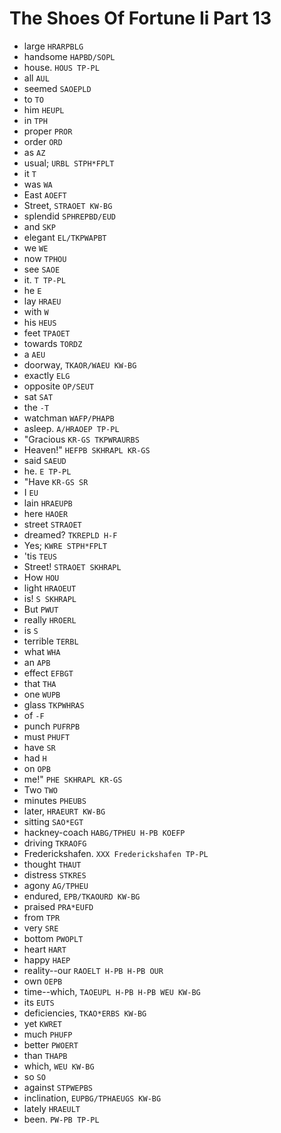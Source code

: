 # The Shoes Of Fortune Ii Part 13

* large `HRARPBLG`
* handsome `HAPBD/SOPL`
* house. `HOUS TP-PL`
* all `AUL`
* seemed `SAOEPLD`
* to `TO`
* him `HEUPL`
* in `TPH`
* proper `PROR`
* order `ORD`
* as `AZ`
* usual; `URBL STPH*FPLT`
* it `T`
* was `WA`
* East `AOEFT`
* Street, `STRAOET KW-BG`
* splendid `SPHREPBD/EUD`
* and `SKP`
* elegant `EL/TKPWAPBT`
* we `WE`
* now `TPHOU`
* see `SAOE`
* it. `T TP-PL`
* he `E`
* lay `HRAEU`
* with `W`
* his `HEUS`
* feet `TPAOET`
* towards `TORDZ`
* a `AEU`
* doorway, `TKAOR/WAEU KW-BG`
* exactly `ELG`
* opposite `OP/SEUT`
* sat `SAT`
* the `-T`
* watchman `WAFP/PHAPB`
* asleep. `A/HRAOEP TP-PL`
* "Gracious `KR-GS TKPWRAURBS`
* Heaven!" `HEFPB SKHRAPL KR-GS`
* said `SAEUD`
* he. `E TP-PL`
* "Have `KR-GS SR`
* I `EU`
* lain `HRAEUPB`
* here `HAOER`
* street `STRAOET`
* dreamed? `TKREPLD H-F`
* Yes; `KWRE STPH*FPLT`
* 'tis `TEUS`
* Street! `STRAOET SKHRAPL`
* How `HOU`
* light `HRAOEUT`
* is! `S SKHRAPL`
* But `PWUT`
* really `HROERL`
* is `S`
* terrible `TERBL`
* what `WHA`
* an `APB`
* effect `EFBGT`
* that `THA`
* one `WUPB`
* glass `TKPWHRAS`
* of `-F`
* punch `PUFRPB`
* must `PHUFT`
* have `SR`
* had `H`
* on `OPB`
* me!" `PHE SKHRAPL KR-GS`
* Two `TWO`
* minutes `PHEUBS`
* later, `HRAEURT KW-BG`
* sitting `SAO*EGT`
* hackney-coach `HABG/TPHEU H-PB KOEFP`
* driving `TKRAOFG`
* Frederickshafen. `XXX Frederickshafen TP-PL`
* thought `THAUT`
* distress `STKRES`
* agony `AG/TPHEU`
* endured, `EPB/TKAOURD KW-BG`
* praised `PRA*EUFD`
* from `TPR`
* very `SRE`
* bottom `PWOPLT`
* heart `HART`
* happy `HAEP`
* reality--our `RAOELT H-PB H-PB OUR`
* own `OEPB`
* time--which, `TAOEUPL H-PB H-PB WEU KW-BG`
* its `EUTS`
* deficiencies, `TKAO*ERBS KW-BG`
* yet `KWRET`
* much `PHUFP`
* better `PWOERT`
* than `THAPB`
* which, `WEU KW-BG`
* so `SO`
* against `STPWEPBS`
* inclination, `EUPBG/TPHAEUGS KW-BG`
* lately `HRAEULT`
* been. `PW-PB TP-PL`
